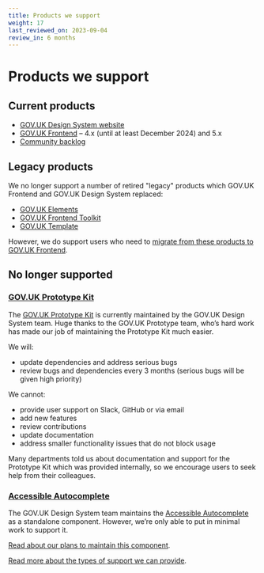 ```yaml
---
title: Products we support
weight: 17
last_reviewed_on: 2023-09-04
review_in: 6 months
---
```


# Products we support

## Current products

- [GOV.UK Design System website]
- [GOV.UK Frontend] – 4.x (until at least December 2024) and 5.x
- [Community backlog]

## Legacy products

We no longer support a number of retired "legacy" products which GOV.UK Frontend and GOV.UK Design System replaced:

- [GOV.UK Elements]
- [GOV.UK Frontend Toolkit]
- [GOV.UK Template]

However, we do support users who need to [migrate from these products to GOV.UK Frontend](https://frontend.design-system.service.gov.uk/v4/migrating-from-legacy-products/#migrate-one-component-at-a-time).

## No longer supported

### [GOV.UK Prototype Kit]

The [GOV.UK Prototype Kit] is currently maintained by the GOV.UK Design System team. Huge thanks to the GOV.UK Prototype team, who’s hard work has made our job of maintaining the Prototype Kit much easier.

We will:

- update dependencies and address serious bugs
- review bugs and dependencies every 3 months (serious bugs will be given high priority)

We cannot:

- provide user support on Slack, GitHub or via email
- add new features
- review contributions
- update documentation
- address smaller functionality issues that do not block usage

Many departments told us about documentation and support for the Prototype Kit which was provided internally, so we encourage users to seek help from their colleagues.

### [Accessible Autocomplete]

The GOV.UK Design System team maintains the [Accessible Autocomplete] as a standalone component. However, we’re only able to put in minimal work to support it.

[Read about our plans to maintain this component](https://github.com/alphagov/accessible-autocomplete/issues/532).

[Read more about the types of support we can provide](https://github.com/alphagov/accessible-autocomplete/issues/430).

[Accessible Autocomplete]: https://github.com/alphagov/accessible-autocomplete
[Community backlog]: https://design-system.service.gov.uk/community/backlog/
[GOV.UK Design System website]: https://design-system.service.gov.uk/
[GOV.UK Elements]: http://govuk-elements.herokuapp.com/
[GOV.UK Frontend]: https://github.com/alphagov/govuk-frontend
[GOV.UK Frontend Toolkit]: https://github.com/alphagov/govuk_frontend_toolkit
[GOV.UK Prototype Kit]: https://govuk-prototype-kit.herokuapp.com/docs
[GOV.UK Template]: http://alphagov.github.io/govuk_template/
